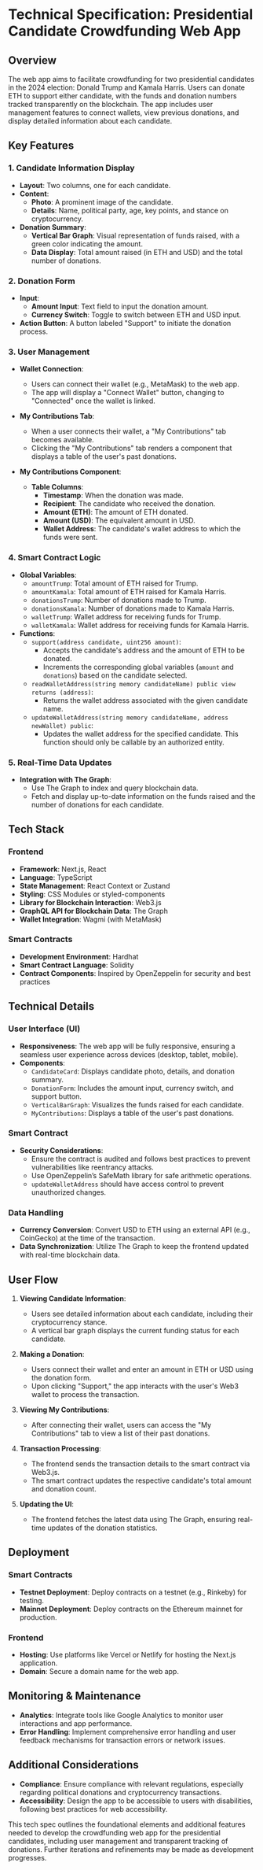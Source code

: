 
# Technical Specification: Presidential Candidate Crowdfunding Web App

## Overview
The web app aims to facilitate crowdfunding for two presidential candidates in the 2024 election: Donald Trump and Kamala Harris. Users can donate ETH to support either candidate, with the funds and donation numbers tracked transparently on the blockchain. The app includes user management features to connect wallets, view previous donations, and display detailed information about each candidate.

## Key Features

### 1. Candidate Information Display
- **Layout**: Two columns, one for each candidate.
- **Content**:
  - **Photo**: A prominent image of the candidate.
  - **Details**: Name, political party, age, key points, and stance on cryptocurrency.
- **Donation Summary**:
  - **Vertical Bar Graph**: Visual representation of funds raised, with a green color indicating the amount. 
  - **Data Display**: Total amount raised (in ETH and USD) and the total number of donations.

### 2. Donation Form
- **Input**:
  - **Amount Input**: Text field to input the donation amount.
  - **Currency Switch**: Toggle to switch between ETH and USD input.
- **Action Button**: A button labeled "Support" to initiate the donation process.

### 3. User Management
- **Wallet Connection**:
  - Users can connect their wallet (e.g., MetaMask) to the web app.
  - The app will display a "Connect Wallet" button, changing to "Connected" once the wallet is linked.
- **My Contributions Tab**:
  - When a user connects their wallet, a "My Contributions" tab becomes available.
  - Clicking the "My Contributions" tab renders a component that displays a table of the user's past donations.

- **My Contributions Component**:
  - **Table Columns**:
    - **Timestamp**: When the donation was made.
    - **Recipient**: The candidate who received the donation.
    - **Amount (ETH)**: The amount of ETH donated.
    - **Amount (USD)**: The equivalent amount in USD.
    - **Wallet Address**: The candidate's wallet address to which the funds were sent.

### 4. Smart Contract Logic
- **Global Variables**:
  - `amountTrump`: Total amount of ETH raised for Trump.
  - `amountKamala`: Total amount of ETH raised for Kamala Harris.
  - `donationsTrump`: Number of donations made to Trump.
  - `donationsKamala`: Number of donations made to Kamala Harris.
  - `walletTrump`: Wallet address for receiving funds for Trump.
  - `walletKamala`: Wallet address for receiving funds for Kamala Harris.
- **Functions**:
  - `support(address candidate, uint256 amount)`: 
    - Accepts the candidate's address and the amount of ETH to be donated.
    - Increments the corresponding global variables (`amount` and `donations`) based on the candidate selected.
  - `readWalletAddress(string memory candidateName) public view returns (address)`: 
    - Returns the wallet address associated with the given candidate name.
  - `updateWalletAddress(string memory candidateName, address newWallet) public`: 
    - Updates the wallet address for the specified candidate. This function should only be callable by an authorized entity.

### 5. Real-Time Data Updates
- **Integration with The Graph**:
  - Use The Graph to index and query blockchain data.
  - Fetch and display up-to-date information on the funds raised and the number of donations for each candidate.

## Tech Stack

### Frontend
- **Framework**: Next.js, React
- **Language**: TypeScript
- **State Management**: React Context or Zustand
- **Styling**: CSS Modules or styled-components
- **Library for Blockchain Interaction**: Web3.js
- **GraphQL API for Blockchain Data**: The Graph
- **Wallet Integration**: Wagmi (with MetaMask)

### Smart Contracts
- **Development Environment**: Hardhat
- **Smart Contract Language**: Solidity
- **Contract Components**: Inspired by OpenZeppelin for security and best practices

## Technical Details

### User Interface (UI)
- **Responsiveness**: The web app will be fully responsive, ensuring a seamless user experience across devices (desktop, tablet, mobile).
- **Components**:
  - `CandidateCard`: Displays candidate photo, details, and donation summary.
  - `DonationForm`: Includes the amount input, currency switch, and support button.
  - `VerticalBarGraph`: Visualizes the funds raised for each candidate.
  - `MyContributions`: Displays a table of the user's past donations.

### Smart Contract
- **Security Considerations**:
  - Ensure the contract is audited and follows best practices to prevent vulnerabilities like reentrancy attacks.
  - Use OpenZeppelin’s SafeMath library for safe arithmetic operations.
  - `updateWalletAddress` should have access control to prevent unauthorized changes.

### Data Handling
- **Currency Conversion**: Convert USD to ETH using an external API (e.g., CoinGecko) at the time of the transaction.
- **Data Synchronization**: Utilize The Graph to keep the frontend updated with real-time blockchain data.

## User Flow

1. **Viewing Candidate Information**:
   - Users see detailed information about each candidate, including their cryptocurrency stance.
   - A vertical bar graph displays the current funding status for each candidate.

2. **Making a Donation**:
   - Users connect their wallet and enter an amount in ETH or USD using the donation form.
   - Upon clicking "Support," the app interacts with the user's Web3 wallet to process the transaction.

3. **Viewing My Contributions**:
   - After connecting their wallet, users can access the "My Contributions" tab to view a list of their past donations.

4. **Transaction Processing**:
   - The frontend sends the transaction details to the smart contract via Web3.js.
   - The smart contract updates the respective candidate's total amount and donation count.

5. **Updating the UI**:
   - The frontend fetches the latest data using The Graph, ensuring real-time updates of the donation statistics.

## Deployment

### Smart Contracts
- **Testnet Deployment**: Deploy contracts on a testnet (e.g., Rinkeby) for testing.
- **Mainnet Deployment**: Deploy contracts on the Ethereum mainnet for production.

### Frontend
- **Hosting**: Use platforms like Vercel or Netlify for hosting the Next.js application.
- **Domain**: Secure a domain name for the web app.

## Monitoring & Maintenance
- **Analytics**: Integrate tools like Google Analytics to monitor user interactions and app performance.
- **Error Handling**: Implement comprehensive error handling and user feedback mechanisms for transaction errors or network issues.

## Additional Considerations
- **Compliance**: Ensure compliance with relevant regulations, especially regarding political donations and cryptocurrency transactions.
- **Accessibility**: Design the app to be accessible to users with disabilities, following best practices for web accessibility.

This tech spec outlines the foundational elements and additional features needed to develop the crowdfunding web app for the presidential candidates, including user management and transparent tracking of donations. Further iterations and refinements may be made as development progresses.
